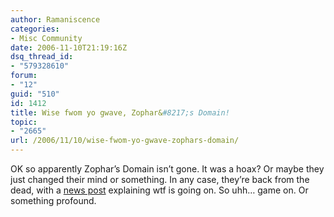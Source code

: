 ```yaml
---
author: Ramaniscence
categories:
- Misc Community
date: 2006-11-10T21:19:16Z
dsq_thread_id:
- "579328610"
forum:
- "12"
guid: "510"
id: 1412
title: Wise fwom yo gwave, Zophar&#8217;s Domain!
topic:
- "2665"
url: /2006/11/10/wise-fwom-yo-gwave-zophars-domain/
---
```


OK so apparently Zophar&#8217;s Domain isn&#8217;t gone. It was a hoax? Or maybe they just changed their mind or something. In any case, they&#8217;re back from the dead, with a [news post](http://www.zophar.net/) explaining wtf is going on. So uhh&#8230; game on. Or something profound.